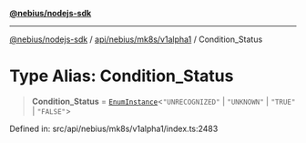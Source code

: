 [**@nebius/nodejs-sdk**](../../../../../README.md)

---

[@nebius/nodejs-sdk](../../../../../README.md) / [api/nebius/mk8s/v1alpha1](../README.md) / Condition_Status

# Type Alias: Condition_Status

> **Condition_Status** = [`EnumInstance`](../../../../../runtime/protos/enum/type-aliases/EnumInstance.md)\<`"UNRECOGNIZED"` \| `"UNKNOWN"` \| `"TRUE"` \| `"FALSE"`\>

Defined in: src/api/nebius/mk8s/v1alpha1/index.ts:2483
